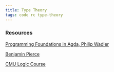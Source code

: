 ```yaml
---
title: Type Theory
tags: code rc type-theory
---
```


### Resources  

[Programming Foundations in Agda, Philip Wadler](https://plfa.github.io/)

[Benjamin Pierce](https://theswissbay.ch/pdf/Gentoomen%20Library/Maths/Comp%20Sci%20Math/Benjamin_C._Pierce-Types_and_Programming_Languages-The_MIT_Press%282002%29.pdf)

[CMU Logic Course](http://www.cs.cmu.edu/~fp/courses/15317-f17/)
